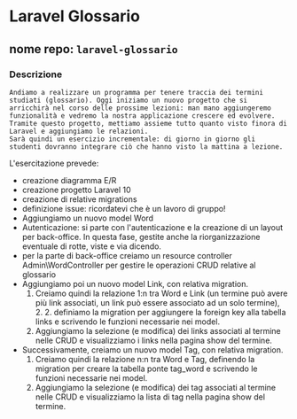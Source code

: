 # Laravel Glossario

## nome repo: `laravel-glossario`

### Descrizione

    Andiamo a realizzare un programma per tenere traccia dei termini studiati (glossario). Oggi iniziamo un nuovo progetto che si arricchirà nel corso delle prossime lezioni: man mano aggiungeremo funzionalità e vedremo la nostra applicazione crescere ed evolvere.
    Tramite questo progetto, mettiamo assieme tutto quanto visto finora di Laravel e aggiungiamo le relazioni.
    Sarà quindi un esercizio incrementale: di giorno in giorno gli studenti dovranno integrare ciò che hanno visto la mattina a lezione.
L'esercitazione prevede:

- creazione diagramma E/R
- creazione progetto Laravel 10
- creazione di relative migrations
- definizione issue: ricordatevi che è un lavoro di gruppo!
- Aggiungiamo un nuovo model Word
- Autenticazione: si parte con l'autenticazione e la creazione di un layout per back-office. In questa fase, gestite anche la riorganizzazione eventuale di rotte, viste e via dicendo.
- per la parte di back-office creiamo un resource controller Admin\WordController per gestire le operazioni CRUD relative al glossario
- Aggiungiamo poi un nuovo model Link, con relativa migration.
    1. Creiamo quindi la relazione 1:n tra Word e Link (un termine può avere più link associati, un link può essere associato ad un solo termine), 2. 2. definiamo la migration per aggiungere la foreign key alla tabella links e scrivendo le funzioni necessarie nei model.
    1. Aggiungiamo la selezione (e modifica) dei links associati al termine nelle CRUD e visualizziamo i links nella pagina show del termine.
- Successivamente, creiamo un nuovo model Tag, con relativa migration.
    1. Creiamo quindi la relazione n:n tra Word e Tag, definendo la migration per creare la tabella ponte tag_word  e scrivendo le funzioni necessarie nei model.
    1. Aggiungiamo la selezione (e modifica) dei tag associati al termine nelle CRUD e visualizziamo la lista di tag nella pagina show del termine.

